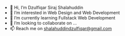 - 👋 Hi, I’m Dzulfiqar Siraj Shalahuddin
- 👀 I’m interested in Web Design and Web Development
- 🌱 I’m currently learning Fullstack Web Development
- 💞️ I’m looking to collaborate on ...
- 📫 Reach me on shalahuddindzulfiqar@gmail.com

<!---
DzulfiqarSiraj/DzulfiqarSiraj is a ✨ special ✨ repository because its `README.md` (this file) appears on your GitHub profile.
You can click the Preview link to take a look at your changes.
--->
